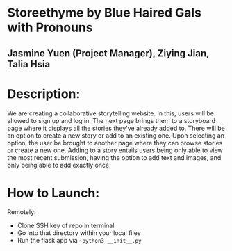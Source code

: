 # Storeethyme by Blue Haired Gals with Pronouns
## Jasmine Yuen (Project Manager), Ziying Jian, Talia Hsia 

# Description:
We are creating a collaborative storytelling website. In this, users will be allowed to sign up and log in. The next page brings them to a storyboard page where it displays all the stories they've already added to. There will be an option to create a new story or add to an existing one. Upon selecting an option, the user be brought to another page where they can browse stories or create a new one. Adding to a story entails users being only able to view the most recent submission, having the option to add text and images, and only being able to add exactly once. 

# How to Launch:
Remotely:
- Clone SSH key of repo in terminal
- Go into that directory within your local files
- Run the flask app via 
`~python3 __init__.py`
